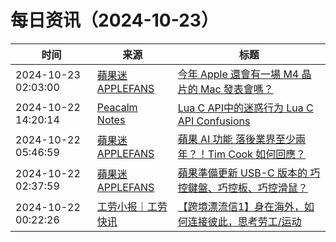 ﻿# 每日资讯（2024-10-23）

|时间|来源|标题|
|---|---|---|
|2024-10-23 02:03:00|[蘋果迷 APPLEFANS](https://applefans.today/feed/)|[今年 Apple 還會有一場 M4 晶片的 Mac 發表會嗎？](https://applefans.today/2024-10-m4-chip-macs-event-rumors/)|
|2024-10-22 14:20:14|[Peacalm Notes](https://lishuangquan.cn/index.xml)|[Lua C API中的迷惑行为 Lua C API Confusions](https://peacalm.github.io/post/2024/lua-c-api-confusions/)|
|2024-10-22 05:46:59|[蘋果迷 APPLEFANS](https://applefans.today/feed/)|[蘋果 AI 功能 落後業界至少兩年？！Tim Cook 如何回應？](https://applefans.today/2024-10-tim-cook-defends-apple-coming-late-to-ai/)|
|2024-10-22 02:37:59|[蘋果迷 APPLEFANS](https://applefans.today/feed/)|[蘋果準備更新 USB-C 版本的 巧控鍵盤、巧控板、巧控滑鼠？](https://applefans.today/2024-10-usb-c-magic-mouse-trackpad-keyboard/)|
|2024-10-22 00:22:26|[工劳小报｜工劳快讯](https://newsletter.laborinfocn.com/rss)|[【跨境漂流信1】身在海外，如何连接彼此，思考劳工/运动](https://feed.laborinfocn7.com/overseas-letter/)|
